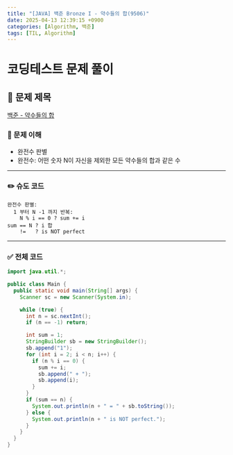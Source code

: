 ```yaml
---
title: "[JAVA] 백준 Bronze I - 약수들의 합(9506)"
date: 2025-04-13 12:39:15 +0900
categories: [Algorithm, 백준]
tags: [TIL, Algorithm]
---
```

# 코딩테스트 문제 풀이

## 📘 문제 제목
[백준 - 약수들의 합](https://www.acmicpc.net/problem/9506)

### 🧠 문제 이해
- 완전수 판별
- 완전수: 어떤 숫자 N이 자신을 제외한 모든 약수들의 합과 같은 수

---

### ✏️ 슈도 코드

```plaintext
완전수 판별:
  1 부터 N -1 까지 반복:
    N % i == 0 ? sum += i
sum == N ? i 합
    !=   ? is NOT perfect
```

---

### ✅ 전체 코드
```java
import java.util.*;

public class Main {
  public static void main(String[] args) {
    Scanner sc = new Scanner(System.in);

    while (true) {
      int n = sc.nextInt();
      if (n == -1) return;

      int sum = 1;
      StringBuilder sb = new StringBuilder();
      sb.append("1");
      for (int i = 2; i < n; i++) {
        if (n % i == 0) {
          sum += i;
          sb.append(" + ");
          sb.append(i);
        }
      }
      if (sum == n) {
        System.out.println(n + " = " + sb.toString());
      } else {
        System.out.println(n + " is NOT perfect.");
      }
    }
  }
}
```
